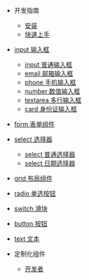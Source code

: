 * 开发指南
    * [安装](/components/install.md)
    * [快速上手](/components/quick-start.md)

* [input 输入框](/components/input.md)
    * [input 普通输入框](components/input-input.md)
    * [email 邮箱输入框](components/input-email.md)
    * [phone 手机输入框](components/input-phone.md)
    * [number 数值输入框](components/input-number.md)
    * [textarea 多行输入框](components/input-textarea.md)
    * [card 身份证输入框](components/input-card.md)
* [form 表单组件](/components/form.md)
* [select 选择器](/components/select.md)
    * [select 普通选择器](/components/select-select.md) 
    * [select 日期选择器](/components/select-date.md) 
* [grid 布局组件](/components/grid.md)
* [radio 单选按钮](/components/radio.md)
* [switch 滑块](/components/switch.md)
* [button 按钮](/components/button.md)
* [text 文本](/components/text.md)



* 定制化组件
    * [开发者](/components/dev-component.md)